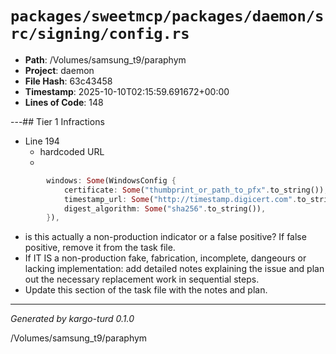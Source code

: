 # `packages/sweetmcp/packages/daemon/src/signing/config.rs`

- **Path**: /Volumes/samsung_t9/paraphym
- **Project**: daemon
- **File Hash**: 63c43458  
- **Timestamp**: 2025-10-10T02:15:59.691672+00:00  
- **Lines of Code**: 148

---## Tier 1 Infractions 


- Line 194
  - hardcoded URL
  - 

```rust
        windows: Some(WindowsConfig {
            certificate: Some("thumbprint_or_path_to_pfx".to_string()),
            timestamp_url: Some("http://timestamp.digicert.com".to_string()),
            digest_algorithm: Some("sha256".to_string()),
        }),
```

- is this actually a non-production indicator or a false positive? If false positive, remove it from the task file.
- If IT IS a non-production fake, fabrication, incomplete, dangeours or lacking implementation: add detailed notes explaining the issue and plan out the necessary replacement work in sequential steps. 
- Update this section of the task file with the notes and plan.

---

*Generated by kargo-turd 0.1.0*

/Volumes/samsung_t9/paraphym